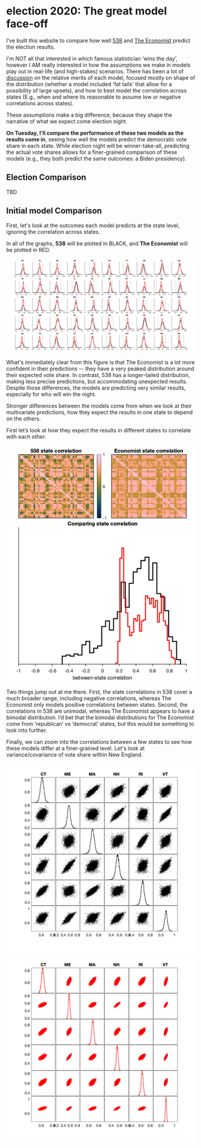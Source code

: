 # election 2020: The great model face-off

I’ve built this website to compare how well [538](https://projects.fivethirtyeight.com/2020-election-forecast) and [The Economist](https://projects.economist.com/us-2020-forecast/president) predict the election results. 

I'm NOT all that interested in which famous statistician ‘wins the day’, however I AM really interested in how the assumptions we make in models play out in real-life (and high-stakes) scenarios. There has been a lot of [discussion](https://statmodeling.stat.columbia.edu/2020/10/24/reverse-engineering-the-problematic-tail-behavior-of-the-fivethirtyeight-presidential-election-forecast/) on the relative merits of each model, focused mostly on shape of the distribution (whether a model included 'fat tails' that allow for a possibility of large upsets), and how to best model the correlation across states (E.g., when and where its reasonable to assume low or negative correlations across states). 

These assumptions make a big difference, because they shape the narrative of what we expect come election night.

**On Tuesday, I'll compare the performance of these two models as the results come in**, seeing how well the models predict the democratic vote share in each state. While election night will be winner-take-all, predicting the actual vote shares allows for a finer-grained comparison of these models (e.g., they both predict the same outcomes: a Biden presidency).


Election Comparison
------------

TBD



Initial model Comparison
------------

First, let's look at the outcomes each model predicts at the state level, ignoring the correlation across states.

In all of the graphs, **538** will be plotted in BLACK, and **The Economist** will be plotted in RED.


![state mean field](/figures/meanfield.png)

What's immediately clear from this figure is that The Economist is a lot more confident in their predictions -- they have a very peaked distribution around their expected vote share. In contrast, 538 has a longer-tailed distribution, making less precise predictions, but accommodating unexpected results. Despite those differences, the models are predicting very similar results, especially for who will win the night.

Stronger differences between the models come from when we look at their multivariate predictions, how they expect the results in one state to depend on the others.

First let’s look at how they expect the results in different states to correlate with each other.

![state correlations](/figures/corrplots.png)

Two things jump out at me there. First, the state correlations in 538 cover a much broader range, including negative correlations, whereas The Economist only models positive correlations between states. Second, the correlations in 538 are unimodal, whereas The Economist appears to have a bimodal distribution. I’d bet that the bimodal distributions for The Economist come from ‘republican’ vs ‘democrat’ states, but this would be something to look into further.


Finally, we can zoom into the correlations between a few states to see how these models differ at a finer-grained level. Let's look at variance/covariance of vote share within New England.

![tristate 538](/figures/compareMulti_538.png)
![tristate 538](/figures/compareMulti_Econ.png)





